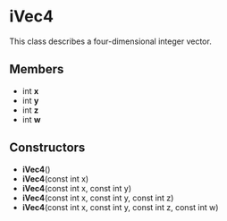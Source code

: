 # iVec4 #
This class describes a four-dimensional integer vector.

## Members ##
- int **x**
- int **y**
- int **z**
- int **w**

## Constructors ##
- **iVec4**()
- **iVec4**(const int x)
- **iVec4**(const int x, const int y)
- **iVec4**(const int x, const int y, const int z)
- **iVec4**(const int x, const int y, const int z, const int w)

